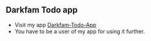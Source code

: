 ## Darkfam Todo app
* Visit my app [Darkfam-Todo-App](https://todo-list-52db1.web.app/) 
* You have to be a user of my app for using it further.